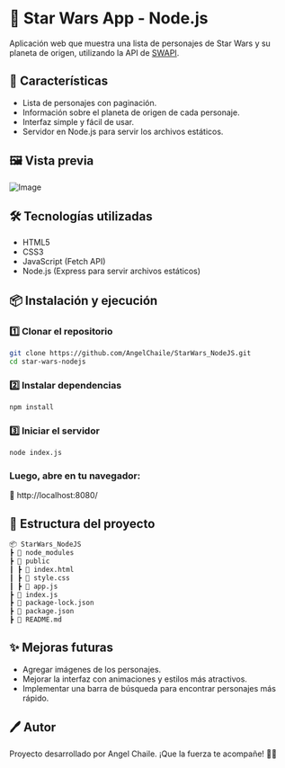 # 🌟 Star Wars App - Node.js

Aplicación web que muestra una lista de personajes de Star Wars y su planeta de origen, utilizando la API de [SWAPI](https://swapi.dev/).  

## 🚀 Características

- Lista de personajes con paginación.
- Información sobre el planeta de origen de cada personaje.
- Interfaz simple y fácil de usar.
- Servidor en Node.js para servir los archivos estáticos.

## 🖼 Vista previa
![Image](https://github.com/user-attachments/assets/242d7ee0-70e5-435f-a444-40d6fb0f7497)

## 🛠 Tecnologías utilizadas

- HTML5
- CSS3
- JavaScript (Fetch API)
- Node.js (Express para servir archivos estáticos)

## 📦 Instalación y ejecución

### 1️⃣ Clonar el repositorio

```bash
git clone https://github.com/AngelChaile/StarWars_NodeJS.git
cd star-wars-nodejs
```


### 2️⃣ Instalar dependencias
```bash
npm install
```

### 3️⃣ Iniciar el servidor
```bash
node index.js
```

### Luego, abre en tu navegador:
🔗 http://localhost:8080/

## 📂 Estructura del proyecto
```bash
📦 StarWars_NodeJS
┣ 📂 node_modules
┣ 📂 public
┃ ┣ 📜 index.html
┃ ┣ 📜 style.css
┃ ┣ 📜 app.js
┣ 📜 index.js
┣ 📜 package-lock.json
┣ 📜 package.json
┣ 📜 README.md
```
## ✨ Mejoras futuras

- Agregar imágenes de los personajes.
- Mejorar la interfaz con animaciones y estilos más atractivos.
- Implementar una barra de búsqueda para encontrar personajes más rápido.

## 🖊 Autor
Proyecto desarrollado por Angel Chaile.
¡Que la fuerza te acompañe! 🌌🚀
